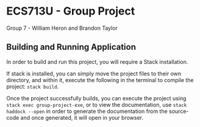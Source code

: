 # ECS713U - Group Project
Group 7 - William Heron and Brandon Taylor

## Building and Running Application
In order to build and run this project, you will require a Stack installation.

If stack is installed, you can simply move the project files to their own directory, and within it, 
execute the following in the terminal to compile the project: `stack build`.

Once the project successfully builds, you can execute the project using `stack exec group-project-exe`, or to view
the documentation, use `stack haddock --open` in order to generate the documentation from the source-code and once
generated, it will open in your browser.


